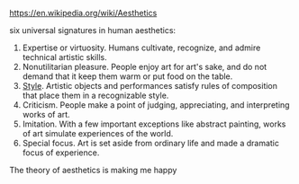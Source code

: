 https://en.wikipedia.org/wiki/Aesthetics

six universal signatures in human aesthetics: 
1.  Expertise or virtuosity. Humans cultivate, recognize, and admire technical artistic skills.
2.  Nonutilitarian pleasure. People enjoy art for art's sake, and do not demand that it keep them warm or put food on the table.
3.  [Style](https://en.m.wikipedia.org/wiki/Style_(visual_arts) "Style (visual arts)"). Artistic objects and performances satisfy rules of composition that place them in a recognizable style.
4.  Criticism. People make a point of judging, appreciating, and interpreting works of art.
5.  Imitation. With a few important exceptions like abstract painting, works of art simulate experiences of the world.
6.  Special focus. Art is set aside from ordinary life and made a dramatic focus of experience.


The theory of aesthetics is making me happy